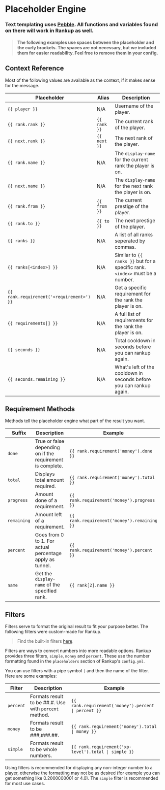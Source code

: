 # Placeholder Engine

### Text templating uses [Pebble](https://pebbletemplates.io/). All functions and variables found on there will work in Rankup as well.
> #### The following examples use spaces between the placeholder and the curly brackets. The spaces are not necessary, but we included them for easier readability. Feel free to remove them in your config.


## Context Reference

Most of the following values are available as the context, if it makes sense for the message.

Placeholder | Alias | Description
----------- | ----- | -----------
`{{ player }}` | N/A | Username of the player.
`{{ rank.rank }}` | `{{ rank }}` | The current rank of the player.
`{{ next.rank }}` | `{{ next }}` | The next rank of the player.
`{{ rank.name }}` | N/A | The `display-name` for the current rank the player is on.
`{{ next.name }}` | N/A | The `display-name` for the next rank the player is on.
`{{ rank.from }}` | `{{ from }}` | The current prestige of the player.
`{{ rank.to }}` | `{{ to }}` | The next prestige of the player.
`{{ ranks }}` | N/A | A list of all ranks seperated by commas.
`{{ ranks[<index>] }}` | N/A | Similar to `{{ ranks }}` but for a specific rank. `<index>` must be a number.
`{{ rank.requirement('<requirement>') }}` | N/A | Get a specific requirement for the rank the player is on.
`{{ requirements[] }}` | N/A | A full list of requirements for the rank the player is on.
`{{ seconds }}` | N/A | Total cooldown in seconds before you can rankup again.
`{{ seconds.remaining }}` | N/A | What's left of the cooldown in seconds before you can rankup again.

## Requirement Methods

Methods tell the placeholder engine what part of the result you want.

Suffix | Description | Example
--- | --- | --- 
`done` | True or false depending on if the requirement is complete. | `{{ rank.requirement('money').done }}`
`total` | Displays total amount required. | `{{ rank.requirement('money').total }}`
`progress` | Amount done of a requirement. | `{{ rank.requirement('money').progress }}`
`remaining` | Amount left of a requirement. | `{{ rank.requirement('money').remaining }}`
`percent` | Goes from 0 to 1. For actual percentage apply as tunnel. | `{{ rank.requirement('money').percent }}`
`name` | Get the `display-name` of the specified rank. | `{{ rank[2].name }}`

## Filters

Filters serve to format the original result to fit your purpose better. The following filters were custom-made for Rankup.
> Find the built-in filters [here](https://pebbletemplates.io/wiki/filter/abbreviate/).

Filters are ways to convert numbers into more readable options. Rankup provides three filters, `simple`, `money` and `percent`. These use the number formatting found in the `placeholders` section of Rankup's `config.yml`.

You can use filters with a pipe symbol `|` and then the name of the filter. Here are some examples:

Filter | Description | Example
------ | ----------- | -------
`percent` | Formats result to be ##.#. Use with `percent` method. | <code>{{ rank.requirement('money').percent \| percent }}</code>
`money` | Formats result to be ###,###.##. | <code>{{ rank.requirement('money').total \| money }}</code>
`simple` | Formats result to be whole numbers. | <code>{{ rank.requirement('xp-level').total \| simple }}</code>

Using filters is recommended for displaying any non-integer number to a player, otherwise the formatting may not be as desired (for example you can get something like 0.2000000001 or 4.0). The `simple` filter is recommended for most use cases.
